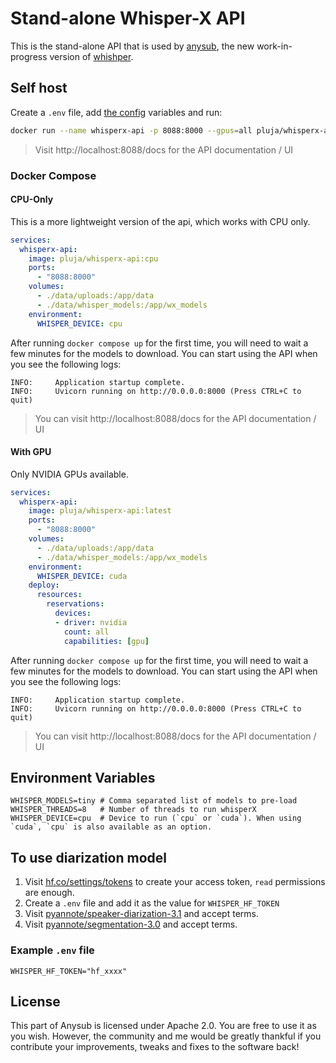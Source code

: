 # Stand-alone Whisper-X API

This is the stand-alone API that is used by [anysub](#), the new work-in-progress version of [whishper](https://whishper.net).

## Self host

Create a `.env` file, add [the config](#environment-variables) variables and run:

```bash
docker run --name whisperx-api -p 8088:8000 --gpus=all pluja/whisperx-api
```

> Visit http://localhost:8088/docs for the API documentation / UI

### Docker Compose


#### CPU-Only

This is a more lightweight version of the api, which works with CPU only.

```yml
services:
  whisperx-api:
    image: pluja/whisperx-api:cpu
    ports:
      - "8088:8000"
    volumes:
      - ./data/uploads:/app/data
      - ./data/whisper_models:/app/wx_models
    environment:
      WHISPER_DEVICE: cpu
```

After running `docker compose up` for the first time, you will need to wait a few minutes for the models to download. You can start using the API when you see the following logs:

```
INFO:     Application startup complete.
INFO:     Uvicorn running on http://0.0.0.0:8000 (Press CTRL+C to quit)
```

> You can visit http://localhost:8088/docs for the API documentation / UI

#### With GPU

Only NVIDIA GPUs available.

```yml
services:
  whisperx-api:
    image: pluja/whisperx-api:latest
    ports:
      - "8088:8000"
    volumes:
      - ./data/uploads:/app/data
      - ./data/whisper_models:/app/wx_models
    environment:
      WHISPER_DEVICE: cuda
    deploy:
      resources:
        reservations:
          devices:
          - driver: nvidia
            count: all
            capabilities: [gpu]
```

After running `docker compose up` for the first time, you will need to wait a few minutes for the models to download. You can start using the API when you see the following logs:

```
INFO:     Application startup complete.
INFO:     Uvicorn running on http://0.0.0.0:8000 (Press CTRL+C to quit)
```

> You can visit http://localhost:8088/docs for the API documentation / UI

## Environment Variables

```
WHISPER_MODELS=tiny # Comma separated list of models to pre-load
WHISPER_THREADS=8   # Number of threads to run whisperX
WHISPER_DEVICE=cpu  # Device to run (`cpu` or `cuda`). When using `cuda`, `cpu` is also available as an option.
```

## To use diarization model

1. Visit [hf.co/settings/tokens](https://hf.co/settings/tokens) to create your access token, `read` permissions are enough.
2. Create a `.env` file and add it as the value for `WHISPER_HF_TOKEN`
3. Visit [pyannote/speaker-diarization-3.1](https://huggingface.co/pyannote/speaker-diarization-3.1) and accept terms.
4. Visit [pyannote/segmentation-3.0](https://huggingface.co/pyannote/segmentation-3.0) and accept terms.

### Example `.env` file

```
WHISPER_HF_TOKEN="hf_xxxx"
```

## License

This part of Anysub is licensed under Apache 2.0. You are free to use it as you wish. However, the community and me would be greatly thankful if you contribute your improvements, tweaks and fixes to the software back!